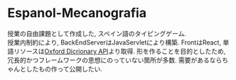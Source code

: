 # Espanol-Mecanografia
授業の自由課題として作成した, スペイン語のタイピングゲーム.  
授業内制約により, BackEndServerはJavaServletにより構築. FrontはReact, 単語リソースは[Oxford Dicrionary API](https://developer.oxforddictionaries.com/)より取得. 
形を作ることを目的としたため, 冗長的かつフレームワークの思想にのっていない箇所が多数.
需要があるならちゃんとしたもの作って公開したい.

